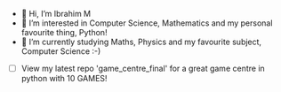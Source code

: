 - 👋 Hi, I’m Ibrahim M
- 👀 I’m interested in Computer Science, Mathematics and my personal favourite thing, Python!
- 🌱 I’m currently studying Maths, Physics and my favourite subject, Computer Science :-)

- [ ] View my latest repo 'game_centre_final' for a great game centre in python with 10 GAMES!

<!---
Ibi-M/Ibi-M is a ✨ special ✨ repository because its `README.md` (this file) appears on your GitHub profile.
You can click the Preview link to take a look at your changes.
--->

